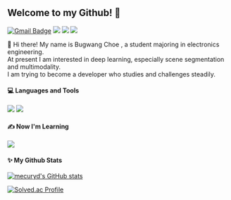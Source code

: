 ## Welcome to my Github! 🤗
 
  [![Gmail Badge](https://img.shields.io/badge/Gmail-d14836?style=flat-square&logo=Gmail&logoColor=white&link=mailto:cbgbg0727@gmail.com)](mailto:cbgbg0727@gmail.com) 
  <a href="https://www.linkedin.com/in/%EB%B6%80%EA%B4%91-%EC%B5%9C-35979825a/" target="_blank"><img src="https://img.shields.io/badge/LinkedIn-0A66C2?style=flat-square&logo=LinkedIn&logoColor=white"/></a>
  <a href="https://velog.io/@cbgbg0727" target="_blank"><img src="https://img.shields.io/badge/velog-20C997?style=flat-square&logo=velog&logoColor=white"/></a> 
  <a href="https://hits.seeyoufarm.com"><img src="https://hits.seeyoufarm.com/api/count/incr/badge.svg?url=https%3A%2F%2Fgithub.com%2Fmecuryd%2Fhit-counter&count_bg=%2390CE61&title_bg=%23555555&icon=&icon_color=%23F24D4D&title=hits&edge_flat=true"/></a>

👋 Hi there! My name is Bugwang Choe , a student majoring in electronics engineering.\
At present I am interested in deep learning, especially scene segmentation and multimodality.\
I am trying to become a developer who studies and challenges steadily.


#### 💻 Languages and Tools
<div>  
  <img src="https://img.shields.io/badge/PYTHON-3776AB?style=for-the-badge&logo=PYTHON&logoColor=white">
  <img src="https://img.shields.io/badge/PYTORCH-EE4C2C?style=for-the-badge&logo=PYTORCH&logoColor=black">
</div>

#### ✍️ Now I'm Learning 
<div>
  <img src="https://img.shields.io/badge/LINUX-FCC624?style=for-the-badge&logo=LINUX&logoColor=black">
 
</div>

#### ✨ My Github Stats

[![mecuryd's GitHub stats](https://github-readme-stats.vercel.app/api?username=mecuryd&hide_title=true&show_icons=true&include_all_commits=true&disable_animations=true&theme=vue)](https://github.com/mecuryd/github-readme-stats)

[![Solved.ac Profile](http://mazassumnida.wtf/api/v2/generate_badge?boj=cbgbg0727)](https://solved.ac/cbgbg0727/)
